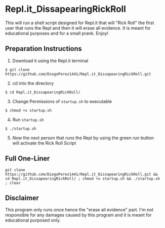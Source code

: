 # Repl.it_DissapearingRickRoll

This will run a shell script designed for Repl.it that will "Rick Roll" the first user that runs the Repl and then it will erase all evidence.
It is meant for educational purposes and for a small prank. Enjoy!

## Preparation Instructions 
1. Download it using the Repl.it terminal
```
$ git clone https://github.com/DiegoPerez1441/Repl.it_DissapearingRickRoll.git
```
2. cd into the directory
```
$ cd Repl.it_DissapearingRickRoll/
```
3. Change Permissions of `startup.sh` to executable
```
$ chmod +x startup.sh
```
4. Run `startup.sh`
```
$ ./startup.sh
```
5. Now the next person that runs the Repl by using the green run button will activate the Rick Roll Script

## Full One-Liner
```
git clone https://github.com/DiegoPerez1441/Repl.it_DissapearingRickRoll.git && cd Repl.it_DissapearingRickRoll/ ; chmod +x startup.sh && ./startup.sh ; clear
```

## Disclaimer
This program only runs once hence the "erase all evidence" part. 
I'm not responsible for any damages caused by this program and it is meant for educational purposed only.
